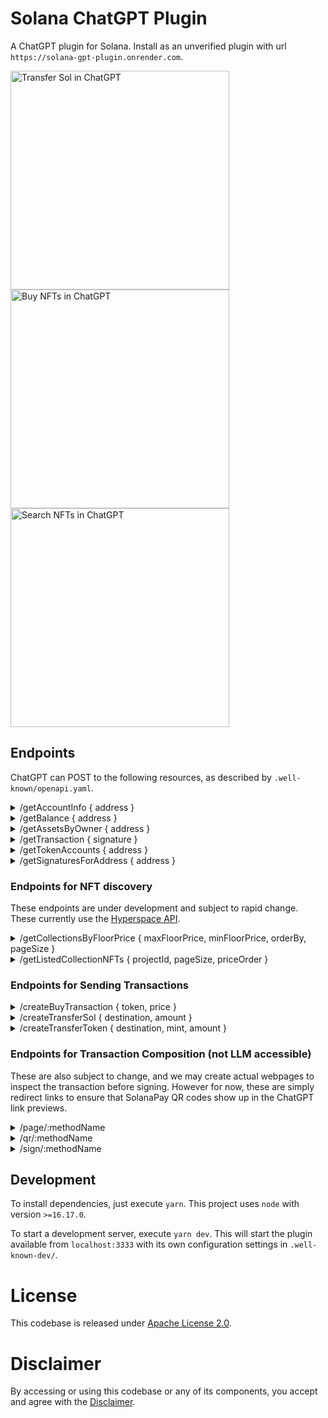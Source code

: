 # Solana ChatGPT Plugin
A ChatGPT plugin for Solana. Install as an unverified plugin with url `https://solana-gpt-plugin.onrender.com`.

<div>
<img width="350" alt="Transfer Sol in ChatGPT" src="https://user-images.githubusercontent.com/7481857/234383403-f92b8aa1-bb11-47d8-89d9-3369192dfdf1.png">
<img width="350" alt="Buy NFTs in ChatGPT" src="https://user-images.githubusercontent.com/7481857/234383690-464172de-a49b-40d1-9bff-74570cbd4e89.png">
<img width="350" alt="Search NFTs in ChatGPT" src="https://user-images.githubusercontent.com/7481857/231182274-40b42f0e-5e5d-4050-9e31-2f75375481c1.png">
</div>

## Endpoints

ChatGPT can POST to the following resources, as described by `.well-known/openapi.yaml`.


<details>
<summary>
/getAccountInfo { address }
</summary>

Returns the output of `getAccountInfo` method from the RPC with buffer data, and if it can be deserialized by its program IDL, then the response payload has additional field called `extended` that has a JSON serialized string of the anchor data. Chat GPT's plugin model seems to be able to read this pretty well.

```json
{
  ...,
  "extended": "{\"authority\":\"8fbqVvpK3Dj7fdP2c8JJhtD7Zy3n9qtwAeGfbkgPu625\",\"numMinted\":50}"
}
```
</details>


<details>
<summary>/getBalance { address }</summary>

Returns
```json
{
  "sol": 0.40296
}
```
</details>

<details>
<summary>/getAssetsByOwner { address }</summary>

Returns the assets returned by the [Metaplex Read API spec](https://github.com/metaplex-foundation/api-specifications/blob/main/specifications/read_api/openrpc_spec.json)
</details>

<details>
<summary>/getTransaction { signature } </summary>

Accepts
```json
{
  "signature": "h51pjmFcn8LkxejofUQoDYkyubUKaB7bNtyMMSCCamSEYRutS2G2vm2w1ERShko8boRqdaaTAs4MR6sGYkTByNF"
}
```

Returns the transaction status metadata for the `getTransaction` method from the Solana RPC.
</details>

<details>
<summary>/getTokenAccounts { address }</summary>

Returns the token accounts owned by a user with an amount > 0. Derived from the `getTokenAccountsByOwner` method on the Solana RPC.

</details>

<details>
<summary>/getSignaturesForAddress { address } </summary>

Returns the transaction signatures returned in `getSignaturesForAddress` method from the Solana RPC.

</details>


### Endpoints for NFT discovery 
These endpoints are under development and subject to rapid change. These currently use the [Hyperspace API](https://docs.hyperspace.xyz).

<details>
<summary>/getCollectionsByFloorPrice { maxFloorPrice, minFloorPrice, orderBy, pageSize } </summary>

Returns
```json
{
  "projects": [
    {
      "id": "<hyperspace-collection-id or pubkey>",
      "desc": "collection description",
      "img": "collection image url",
      "website": "collection website url",
      "floor_price": 0.1
    }
  ],
  "hasMore": true,
  "currentPage'": 1
}
```
</details>

<details>
<summary>/getListedCollectionNFTs { projectId, pageSize, priceOrder }</summary>

Returns LLM friendly response of available NFTs:
```json
{ 
  "listings": [
    {
      "price": 0.1,
      "token": "<token-address-pubkey>",
      "marketplace": "<marketplace-pubkey>"
    }
  ],
  "hasMore": true,
  "currentPage": 1
} 
```
</details>

### Endpoints for Sending Transactions

<details>
<summary> /createBuyTransaction { token, price }</summary>

Right now we are trusting Hyperspace to craft a valid transaction for us. 
In the future we will setup a write interface for programs on Solana to adhere to in order to 
be a target of LLM transaction composition.

Returns
```json
{
  "linkToSign": "<url-to-sign-transaction>" 
}
```
</details>

<details>
<summary> /createTransferSol { destination, amount }</summary>

Creates a transaction to transfer an amount in Sol.

Returns
```json
{
  "linkToSign": "<url-to-sign-transaction>" 
}
```
</details>

<details>
<summary> /createTransferToken { destination, mint, amount }</summary>

Creates a transaction to transfer an amount of token (from the mint).

Returns
```json
{
  "linkToSign": "<url-to-sign-transaction>" 
}
```
</details>

### Endpoints for Transaction Composition (not LLM accessible)

These are also subject to change, and we may create actual webpages to inspect
the transaction before signing. However for now, these are simply redirect links 
to ensure that SolanaPay QR codes show up in the ChatGPT link previews.

<details>
<summary>/page/:methodName</summary>

Returns a webpage with [OpenGraph](https://ogp.me/) metadata that will be rendered in the ChatGPT 
rich link preview. All ChatGPT links should be proxied through this sort of pipeline to maximize
user engagement of links. The `og:image` tag is to `/qr/:methodName` to show a SolanaPay QR code in link previews.

This is currently a blank page, but we may show a preview of the transaction in the future.
</details>

<details>
<summary>/qr/:methodName</summary>

Returns a PNG QR code that has been optimized to show in the particular aspect ratio of ChatGPT plugins. 
This just encodes a SolanaPay link that redirects to `/sign/:methodName`. 
</details>

<details>
<summary>/sign/:methodName</summary>

This is the final redirect link that actually returns transaction bytes in a SolanaPay compatible format
so users can sign transactions that are recommended by ChatGPT.

```json
{
  "transaction": "<base64-encoded-transaction-bytes>"
}
```
</details>

## Development

To install dependencies, just execute `yarn`. This project uses `node` with version `>=16.17.0`.

To start a development server, execute `yarn dev`. This will start the plugin available from `localhost:3333` with its own configuration settings in `.well-known-dev/`.

# License

This codebase is released under [Apache License 2.0](LICENSE.md).

# Disclaimer

By accessing or using this codebase or any of its components, you accept and agree with the [Disclaimer](DISCLAIMER.md).
